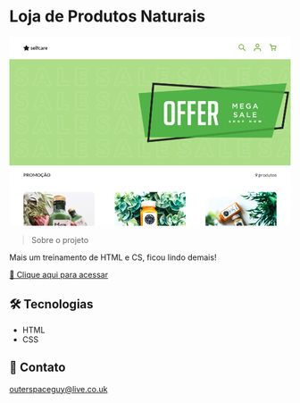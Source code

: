 # Loja de Produtos Naturais 

![preview](./.github/preview.png)

> Sobre o projeto

Mais um treinamento de HTML e CS, ficou lindo demais!

[🔗 Clique aqui para acessar](https://filipesantos07.github.io/Loja-de-produtos-naturais/)

## 🛠️ Tecnologias

- HTML
- CSS

## 💛 Contato

outerspaceguy@live.co.uk